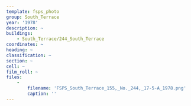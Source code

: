 ```yaml
---
template: fsps_photo
group: South_Terrace
year: '1978'
description: ~
buildings:
    - South_Terrace/244_South_Terrace
coordinates: ~
heading: ~
classification: ~
section: ~
cell: ~
film_roll: ~
files:
    -
        filename: 'FSPS_South_Terrace_155,_No._244,_17-5-A_1978.png'
        caption: ''
---
```

